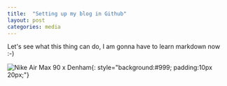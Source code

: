 ```yaml
---
title:  "Setting up my blog in Github"
layout: post
categories: media
---
```


Let's see what this thing can do, I am gonna have to learn markdown now :-)

![Nike Air Max 90 x Denham](https://live.staticflickr.com/65535/50753868341_7e1f42b09e_c.jpg){: style="background:#999; padding:10px 20px;"}
